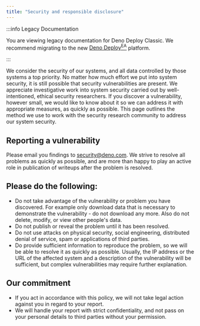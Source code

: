 ```yaml
---
title: "Security and responsible disclosure"
---
```


:::info Legacy Documentation

You are viewing legacy documentation for Deno Deploy Classic. We recommend
migrating to the new
<a href="/deploy/early-access/">Deno Deploy<sup>EA</sup></a> platform.

:::

We consider the security of our systems, and all data controlled by those
systems a top priority. No matter how much effort we put into system security,
it is still possible that security vulnerabilities are present. We appreciate
investigative work into system security carried out by well-intentioned, ethical
security researchers. If you discover a vulnerability, however small, we would
like to know about it so we can address it with appropriate measures, as quickly
as possible. This page outlines the method we use to work with the security
research community to address our system security.

## Reporting a vulnerability

Please email you findings to security@deno.com. We strive to resolve all
problems as quickly as possible, and are more than happy to play an active role
in publication of writeups after the problem is resolved.

## Please do the following:

- Do not take advantage of the vulnerability or problem you have discovered. For
  example only download data that is necessary to demonstrate the
  vulnerability - do not download any more. Also do not delete, modify, or view
  other people's data.
- Do not publish or reveal the problem until it has been resolved.
- Do not use attacks on physical security, social engineering, distributed
  denial of service, spam or applications of third parties.
- Do provide sufficient information to reproduce the problem, so we will be able
  to resolve it as quickly as possible. Usually, the IP address or the URL of
  the affected system and a description of the vulnerability will be sufficient,
  but complex vulnerabilities may require further explanation.

## Our commitment

- If you act in accordance with this policy, we will not take legal action
  against you in regard to your report.
- We will handle your report with strict confidentiality, and not pass on your
  personal details to third parties without your permission.
